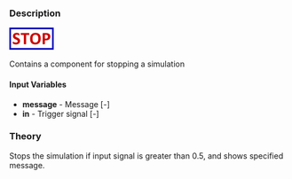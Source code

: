 ### Description
![SignalStopSimulation picture](SignalStopSimulation.svg)

Contains a component for stopping a simulation

#### Input Variables
* **message** - Message [-]
* **in** - Trigger signal [-]

### Theory
Stops the simulation if input signal is greater than 0.5, and shows specified message.
